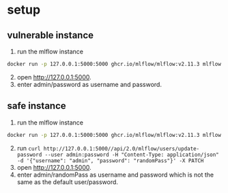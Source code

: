 # setup 
## vulnerable instance
1. run the mlflow instance
```bash
docker run -p 127.0.0.1:5000:5000 ghcr.io/mlflow/mlflow:v2.11.3 mlflow server --app-name basic-auth --host 0.0.0.0 --port 5000
```
2. open http://127.0.0.1:5000.
3. enter admin/password as username and password.

## safe instance
1. run the mlflow instance
```bash
docker run -p 127.0.0.1:5000:5000 ghcr.io/mlflow/mlflow:v2.11.3 mlflow server --app-name basic-auth --host 0.0.0.0 --port 5000
```
2. run `curl http://127.0.0.1:5000//api/2.0/mlflow/users/update-password --user admin:password -H "Content-Type: application/json" -d '{"username": "admin", "password": "randomPass"}' -X PATCH`
2. open http://127.0.0.1:5000.
3. enter admin/randomPass as username and password which is not the same as the default user/password.
